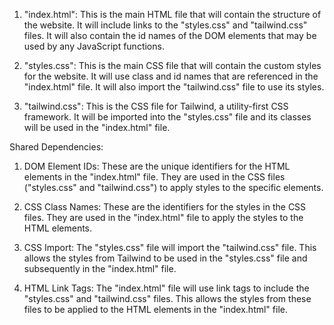 1. "index.html": This is the main HTML file that will contain the structure of the website. It will include links to the "styles.css" and "tailwind.css" files. It will also contain the id names of the DOM elements that may be used by any JavaScript functions.

2. "styles.css": This is the main CSS file that will contain the custom styles for the website. It will use class and id names that are referenced in the "index.html" file. It will also import the "tailwind.css" file to use its styles.

3. "tailwind.css": This is the CSS file for Tailwind, a utility-first CSS framework. It will be imported into the "styles.css" file and its classes will be used in the "index.html" file.

Shared Dependencies:

1. DOM Element IDs: These are the unique identifiers for the HTML elements in the "index.html" file. They are used in the CSS files ("styles.css" and "tailwind.css") to apply styles to the specific elements.

2. CSS Class Names: These are the identifiers for the styles in the CSS files. They are used in the "index.html" file to apply the styles to the HTML elements.

3. CSS Import: The "styles.css" file will import the "tailwind.css" file. This allows the styles from Tailwind to be used in the "styles.css" file and subsequently in the "index.html" file.

4. HTML Link Tags: The "index.html" file will use link tags to include the "styles.css" and "tailwind.css" files. This allows the styles from these files to be applied to the HTML elements in the "index.html" file.